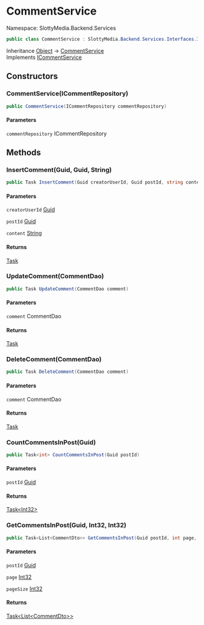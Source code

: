 # CommentService

Namespace: SlottyMedia.Backend.Services

```csharp
public class CommentService : SlottyMedia.Backend.Services.Interfaces.ICommentService
```

Inheritance [Object](https://docs.microsoft.com/en-us/dotnet/api/system.object) → [CommentService](./slottymedia.backend.services.commentservice.md)<br>
Implements [ICommentService](./slottymedia.backend.services.interfaces.icommentservice.md)

## Constructors

### **CommentService(ICommentRepository)**

```csharp
public CommentService(ICommentRepository commentRepository)
```

#### Parameters

`commentRepository` ICommentRepository<br>

## Methods

### **InsertComment(Guid, Guid, String)**

```csharp
public Task InsertComment(Guid creatorUserId, Guid postId, string content)
```

#### Parameters

`creatorUserId` [Guid](https://docs.microsoft.com/en-us/dotnet/api/system.guid)<br>

`postId` [Guid](https://docs.microsoft.com/en-us/dotnet/api/system.guid)<br>

`content` [String](https://docs.microsoft.com/en-us/dotnet/api/system.string)<br>

#### Returns

[Task](https://docs.microsoft.com/en-us/dotnet/api/system.threading.tasks.task)<br>

### **UpdateComment(CommentDao)**

```csharp
public Task UpdateComment(CommentDao comment)
```

#### Parameters

`comment` CommentDao<br>

#### Returns

[Task](https://docs.microsoft.com/en-us/dotnet/api/system.threading.tasks.task)<br>

### **DeleteComment(CommentDao)**

```csharp
public Task DeleteComment(CommentDao comment)
```

#### Parameters

`comment` CommentDao<br>

#### Returns

[Task](https://docs.microsoft.com/en-us/dotnet/api/system.threading.tasks.task)<br>

### **CountCommentsInPost(Guid)**

```csharp
public Task<int> CountCommentsInPost(Guid postId)
```

#### Parameters

`postId` [Guid](https://docs.microsoft.com/en-us/dotnet/api/system.guid)<br>

#### Returns

[Task&lt;Int32&gt;](https://docs.microsoft.com/en-us/dotnet/api/system.threading.tasks.task-1)<br>

### **GetCommentsInPost(Guid, Int32, Int32)**

```csharp
public Task<List<CommentDto>> GetCommentsInPost(Guid postId, int page, int pageSize)
```

#### Parameters

`postId` [Guid](https://docs.microsoft.com/en-us/dotnet/api/system.guid)<br>

`page` [Int32](https://docs.microsoft.com/en-us/dotnet/api/system.int32)<br>

`pageSize` [Int32](https://docs.microsoft.com/en-us/dotnet/api/system.int32)<br>

#### Returns

[Task&lt;List&lt;CommentDto&gt;&gt;](https://docs.microsoft.com/en-us/dotnet/api/system.threading.tasks.task-1)<br>
